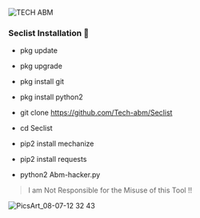 ![TECH ABM](https://user-images.githubusercontent.com/52023076/89865685-07f58e80-db63-11ea-8b07-75d29a563105.gif)

### Seclist Installation 💯

- pkg update

- pkg upgrade

- pkg install git

- pkg install python2

- git clone https://github.com/Tech-abm/Seclist

- cd Seclist

- pip2 install mechanize

- pip2 install requests

- python2 Abm-hacker.py

> I am Not Responsible for the Misuse of this Tool !!

![PicsArt_08-07-12 32 43](https://user-images.githubusercontent.com/52023076/89867871-b2bb7c00-db66-11ea-9d4e-8fc298a4fe99.jpg)
